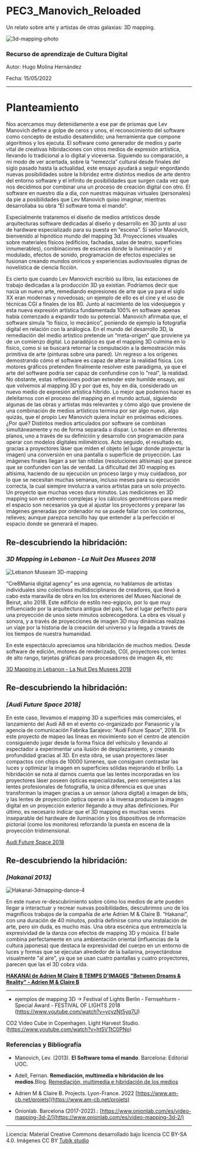 # PEC3_Manovich_Reloaded
 Un relato sobre arte y artistas de otras galaxias: 3D mapping.

![3d-mapping-photo](https://user-images.githubusercontent.com/99895033/168446132-8481cb7f-73f2-4f08-8c22-c1043ee758c9.jpg)


### Recurso de aprendizaje de Cultura Digital

Autor: Hugo Molina Hernández

Fecha: 15/05/2022

___


# Planteamiento


Nos acercamos muy detenidamente a ese par de prismas que Lev Manovich define a golpe de ceros y unos, el reconocimiento del software como concepto de estudio desatendido; una herramienta que compone algoritmos y los ejecuta. El software como generador de medios y parte vital de creativas hibridaciones con otros medios de expresión artística, llevando lo tradicional a lo digital y viceversa. Siguiendo su comparación, a mi modo de ver acertada, sobre la “remezcla” cultural desde finales del siglo pasado hasta la actualidad, este ensayo ayudará a seguir engordando nuevas posibilidades sobre la hibridez entre distintos medios de arte dentro del entorno software y el infinito de posibilidades que surgen cada vez que nos decidimos por combinar una un proceso de creación digital con otro. El software en nuestro día a día, con nuestras máquinas virtuales (personales) da pie a posibilidades que Lev Manovich quiso imaginar, mientras desarrollaba su obra “El software toma el mando”.

Especialmente trataremos el diseño de medios artísticos desde arquitecturas software dedicadas al diseño y desarrollo en 3D junto al uso de hardware especializado para su puesta en “escena”. Sí señor Manovich, bienvenido al hipnótico mundo del mapping 3d. Proyecciones visuales sobre materiales físicos (edificios, fachadas, salas de teatro, superficies innumerables), combinaciones de escenas donde la iluminación y el modulado, efectos de sonido, programación de efectos especiales se fusionan creando mundos oníricos y experiencias audiovisuales dignas de novelística de ciencia ficción.

Es cierto que cuando Lev Manovich escribió su libro, las estaciones de trabajo dedicadas a la producción 3D ya existían. Podríamos decir que nacía un nuevo arte, remediando expresiones de arte que ya para el siglo XX eran modernas y novedosas; un ejemplo de ello es el cine y el uso de técnicas CGI a finales de los 80. Junto al nacimiento de los videojuegos y  esta nueva expresión artística fundamentada 100% en software apenas había comenzado a expandir todo su potencial. Manovich afirmaba que, el software simula “lo físico, lo mecánico”, poniendo de ejemplo la fotografía digital en relación con la análogica. En el mundo del desarrollo 3D, la remediación del medio artístico pretende un “meta-origen” que proviene ya de un comienzo digital. Lo paradójico es que el mapping 3D culmina en lo físico, como si se buscará retornar la computación a la demostración más primitiva de arte (pinturas sobre una pared). Un regreso a los orígenes demostrando cómo el software es capaz de alterar la realidad física. Los motores gráficos pretenden finalmente resolver este paradigma, ya que el arte del software podría ser capaz de confundirse con lo "real", la realidad. No obstante, estas reflexiones podrían extender este humilde ensayo, así que volvemos al mapping 3D y por qué es, hoy en día, considerado un nuevo medio de expresión artística hibrido. Lo mejor que podemos hacer es deleitarnos con el proceso del mapping en el mundo actual, siguiendo algunas de las obras y artistas más relevantes y cómo algo que proviene de una combinación de medios artísticos termina por ser algo nuevo, algo quizás, que el propio Lev Manovich quiera incluir en próximas ediciones. ¿Por qué? Distintos medios articulados por software se combinan simultáneamente y no de forma separada o dispar. Lo hacen en diferentes planos, uno a través de su definición y desarrollo con programación para operar con modelos digitales milimétricos. Acto seguido, el resultado es, gracias a proyectores láser que miden el objeto (el lugar donde proyectar la imagen) una conversión en una pantalla o superficie de proyección. Las imágenes finales llegan a ser tan nítidas (resoluciones altísimas) que parece que se confunden con las de verdad. La dificultad del 3D mapping es altísima, haciendo de su ejecución un proceso largo y muy cuidadoso, por lo que se necesitan muchas semanas, incluso meses para su ejecución correcta, la cual siempre involucra a varios artistas para un solo proyecto. Un proyecto que muchas veces dura minutos.  Las mediciones en 3D mapping son en extremo complejas y los cálculos geométricos para medir el espacio son necesarios ya que al ajustar los proyectores y preparar las imágenes generadas por ordenador no se puede fallar con los contornos, relieves; aunque parezca sencillo hay que entender a la perfección el espacio donde se generará el mapeo. 


## Re-descubriendo la hibridación: 
### *3D Mapping in Lebanon - La Nuit Des Musees 2018*
![Lebanon  Museam  3D-mapping](https://user-images.githubusercontent.com/99895033/168449910-0fab1940-c7fa-4a3f-9995-19820f50a621.jpg)

“Cre8Mania  digital agency” es una agencia, no hablamos de artistas individuales sino colectivos multidisciplinares de creadores, que llevó a cabo esta maravilla de obra en los los exteriores del Museo Nacional de Beirut, año 2018. Este edificio de estilo neo-egipcio, por lo que muy influenciado por la arquitectura antigua del país, fue el lugar perfecto para una proyección de unos siete minutos sobrecogedora. La obra es visual y sonora, y a través de proyecciones de imagen 3D muy dinámicas realizas un viaje por la historia de la creación del universo y la llegada a través de los tiempos de nuestra humanidad.

En este espectáculo apreciamos una hibridación de muchos medios. Desde software de edición, motores de renderizado, CGI, proyectores con lentes de alto rango, tarjetas gráficas para procesadores de imagen 4k, etc

[3D Mapping in Lebanon - La Nuit Des Musees 2018](https://www.youtube.com/watch?v=Bu-OEkGQqLc)


## Re-descubriendo la hibridación: 
### *[Audi Future Space 2018]*

En este caso, llevamos el mapping 3D a superficies más comerciales, el lanzamiento del Audi A8 en el evento co-organizado por Panasonic y la agencia de comunicación Fabrika Sarajevo: “Audi Future Space”, 2018. En este proyecto de mapeo las líneas en movimiento son el centro de atención consiguiendo jugar desde la forma física del vehículo y llevando al espectador a experimentar una ilusión de desplazamiento, y creando profundidad gracias al 3D. En esta obra, se usan proyectores láser compactos con chips de 10000 lúmenes, que consiguen contrastar las luces y optimizar la imagen en superficies sólidas mejorando el brillo. La hibridación se nota al darnos cuenta que las lentes incorporadas en los proyectores láser poseen ópticas especializadas, pero semejantes a las lentes profesionales de fotografía, la única diferencia es que unas transforman la imagen gracias a un sensor (ahora digital) a imagen de bits, y las lentes de proyección óptica operan a la inversa producen la imagen digital en un proyección exterior llegando a muy altas definiciones. Por último, es necesario indicar que el 3D mapping es muchas veces inseparable del hardware de iluminación y los dispositivos de información pictorial (como los monitores) reforzando la puesta en escena de la proyección tridimensional.

[Audi Future Space 2018](https://www.youtube.com/watch?v=QIQRwfbmnp8)

  
  
## Re-descubriendo la hibridación: 
### _[Hakanaï 2013]_
![Hakanai-3dmapping-dance-4](https://user-images.githubusercontent.com/99895033/168449908-e23825ca-84f8-4e6c-b8d2-f5edbee50d39.jpg)

En este nuevo re-descubrimiento sobre cómo los medios de arte pueden llegar a interactuar y recrear nuevas posibilidades, descubrimos uno de los magníficos trabajos de la compañía de arte Adrien M & Claire B. “Hakanai”, con una duración de 40 minutos, podría definirse como una instalación de arte, pero sin duda, es mucho más. Una obra escénica que entremezcla la expresividad de la danza con efectos de mapping 3D y música. El baile combina perfectamente en una ambientación oriental (influencias de la cultura japonesa) que destaca la expresividad del cuerpo en un entorno de luces y formas que se ejecutan alrededor de la bailarina, proyectándose visualmente "al aire", ya que se usan cuatro pantallas y cuatro proyectores, parecen que las el 3D cobra vida. 

**[HAKANAI de Adrien M Claire B TEMPS D'IMAGES](https://www.youtube.com/watch?v=BukdKKoiZao)**
**["Between Dreams & Reality" - Adrien M & Claire B](https://www.youtube.com/watch?v=pCYk2-xYv4w)**



___


+ ejemplos de mapping 3D → 
Festival of Lights Berlin - Fernsehturm - Special Award - FESTIVAL OF LIGHTS 2018
(https://www.youtube.com/watch?v=ycyzNt5yq7U)

CO2 Video Cube in Copenhagen. Light Harvest Studio. 
(https://www.youtube.com/watch?v=ht5VTtC0PNo)



 ### Referencias y Bibliografía
 

 -  Manovich, Lev. (2013).  **El Software toma el mando**. Barcelona: Editorial UOC.
 -    Adell, Fernan. **Remediación, multimedia e hibridación de los medios**.Blog. [Remediación, multimedia e hibridación de los medios](http://multimedia.uoc.edu/blogs/fem/es/remediacio-multimedia-i-hibridacio-dels-mitjans/)
    
-   Adrien M & Claire B. Projects. Lyon-France. 2022 [https://www.am-cb.net/projets](https://www.am-cb.net/projets)
    
-   Onionlab. Barcelona (2017-2022).: [https://www.onionlab.com/es/video-mapping-3d-2/](https://www.onionlab.com/es/video-mapping-3d-2/)

___

Licencia: Material Creative Commons desarrollado bajo licencia CC BY-SA 4.0. Imágenes CC BY [Tubik studio](https://blog.tubikstudio.com/how-to-create-original-flat-illustrations-designers-tips/)
